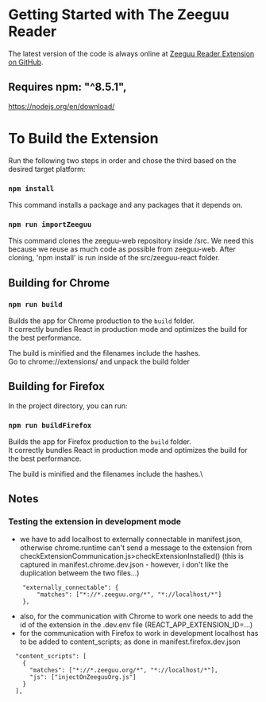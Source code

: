 # Getting Started with The Zeeguu Reader

The latest version of the code is always online at [Zeeguu Reader Extension on GitHub](https://github.com/zeeguu/browser-extension).

## Requires  npm: "^8.5.1",
https://nodejs.org/en/download/

# To Build the Extension 

Run the following two steps in order and chose the third based on the desired target platform: 

### `npm install` 
This command installs a package and any packages that it depends on.

### `npm run importZeeguu`
This command clones the zeeguu-web repository inside /src. 
We need this because we reuse as much code as possible from zeeguu-web.
After cloning, 'npm install' is run inside of the src/zeeguu-react folder.

## Building for Chrome 

### `npm run build`
Builds the app for Chrome production to the `build` folder.\
It correctly bundles React in production mode and optimizes the build for the best performance.

The build is minified and the filenames include the hashes.\
Go to chrome://extensions/ and unpack the build folder

## Building for Firefox
In the project directory, you can run:

### `npm run buildFirefox`
Builds the app for Firefox production to the `build` folder.\
It correctly bundles React in production mode and optimizes the build for the best performance.

The build is minified and the filenames include the hashes.\


## Notes

### Testing the extension in development mode
- we have to add localhost to externally connectable in manifest.json, otherwise chrome.runtime can't 
send a message to the extension from checkExtensionCommunication.js>checkExtensionInstalled()
(this is captured in manifest.chrome.dev.json - however, i don't like the duplication betweem the two files...)
``` 
    "externally_connectable": {
        "matches": ["*://*.zeeguu.org/*", "*://localhost/*"]
    },
```
- also, for the communication with Chrome to work one needs to add the id of the extension 
in the .dev.env file (REACT_APP_EXTENSION_ID=...)
- for the communication with Firefox to work in development localhost has to be added to content_scripts; as done in manifest.firefox.dev.json 
```
  "content_scripts": [
    {
      "matches": ["*://*.zeeguu.org/*", "*://localhost/*"],
      "js": ["injectOnZeeguuOrg.js"]
    }
  ],
```






